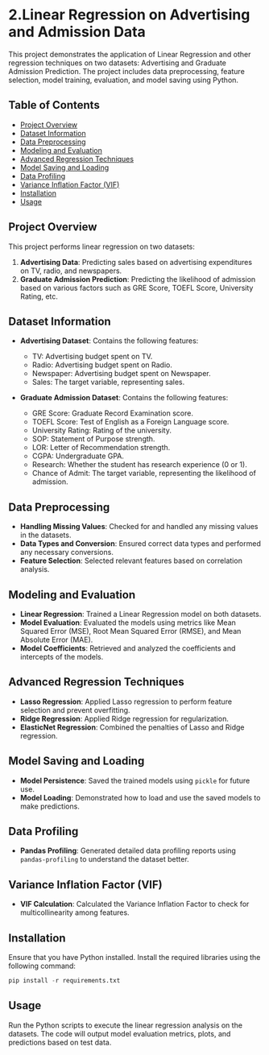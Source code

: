 # 2.Linear Regression on Advertising and Admission Data

This project demonstrates the application of Linear Regression and other regression techniques on two datasets: Advertising and Graduate Admission Prediction. The project includes data preprocessing, feature selection, model training, evaluation, and model saving using Python.

## Table of Contents

- [Project Overview](#project-overview)
- [Dataset Information](#dataset-information)
- [Data Preprocessing](#data-preprocessing)
- [Modeling and Evaluation](#modeling-and-evaluation)
- [Advanced Regression Techniques](#advanced-regression-techniques)
- [Model Saving and Loading](#model-saving-and-loading)
- [Data Profiling](#data-profiling)
- [Variance Inflation Factor (VIF)](#variance-inflation-factor-vif)
- [Installation](#installation)
- [Usage](#usage)

## Project Overview

This project performs linear regression on two datasets:

1. **Advertising Data**: Predicting sales based on advertising expenditures on TV, radio, and newspapers.
2. **Graduate Admission Prediction**: Predicting the likelihood of admission based on various factors such as GRE Score, TOEFL Score, University Rating, etc.

## Dataset Information

- **Advertising Dataset**: Contains the following features:
  - TV: Advertising budget spent on TV.
  - Radio: Advertising budget spent on Radio.
  - Newspaper: Advertising budget spent on Newspaper.
  - Sales: The target variable, representing sales.

- **Graduate Admission Dataset**: Contains the following features:
  - GRE Score: Graduate Record Examination score.
  - TOEFL Score: Test of English as a Foreign Language score.
  - University Rating: Rating of the university.
  - SOP: Statement of Purpose strength.
  - LOR: Letter of Recommendation strength.
  - CGPA: Undergraduate GPA.
  - Research: Whether the student has research experience (0 or 1).
  - Chance of Admit: The target variable, representing the likelihood of admission.

## Data Preprocessing

- **Handling Missing Values**: Checked for and handled any missing values in the datasets.
- **Data Types and Conversion**: Ensured correct data types and performed any necessary conversions.
- **Feature Selection**: Selected relevant features based on correlation analysis.

## Modeling and Evaluation

- **Linear Regression**: Trained a Linear Regression model on both datasets.
- **Model Evaluation**: Evaluated the models using metrics like Mean Squared Error (MSE), Root Mean Squared Error (RMSE), and Mean Absolute Error (MAE).
- **Model Coefficients**: Retrieved and analyzed the coefficients and intercepts of the models.

## Advanced Regression Techniques

- **Lasso Regression**: Applied Lasso regression to perform feature selection and prevent overfitting.
- **Ridge Regression**: Applied Ridge regression for regularization.
- **ElasticNet Regression**: Combined the penalties of Lasso and Ridge regression.

## Model Saving and Loading

- **Model Persistence**: Saved the trained models using `pickle` for future use.
- **Model Loading**: Demonstrated how to load and use the saved models to make predictions.

## Data Profiling

- **Pandas Profiling**: Generated detailed data profiling reports using `pandas-profiling` to understand the dataset better.

## Variance Inflation Factor (VIF)

- **VIF Calculation**: Calculated the Variance Inflation Factor to check for multicollinearity among features.

## Installation

Ensure that you have Python installed. Install the required libraries using the following command:

```python
pip install -r requirements.txt
```

## Usage
Run the Python scripts to execute the linear regression analysis on the datasets. The code will output model evaluation metrics, plots, and predictions based on test data.
